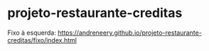 # projeto-restaurante-creditas

Fixo à esquerda: https://andreneery.github.io/projeto-restaurante-creditas/fixo/index.html

